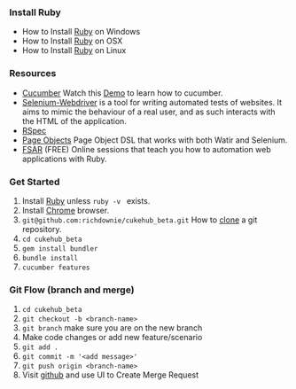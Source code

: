 ### Install Ruby
* How to Install [Ruby](http://davehaeffner.com/selenium-guidebook/install/ruby/windows/) on Windows 
* How to Install [Ruby](http://davehaeffner.com/selenium-guidebook/install/ruby/mac/10.10/) on OSX 
* How to Install [Ruby](http://davehaeffner.com/selenium-guidebook/install/ruby/linux/) on Linux 

### Resources
* [Cucumber](https://cucumber.io/) Watch this [Demo](https://www.youtube.com/watch?v=jcufT1xVhGA&t=2s) to learn how to cucumber.
* [Selenium-Webdriver](https://rubygems.org/gems/selenium-webdriver) is a tool for writing automated tests of websites. It aims to mimic the behaviour of a real user, and as such interacts with the HTML of the application.
* [RSpec](http://rspec.info/)
* [Page Objects](https://rubygems.org/gems/page-object) Page Object DSL that works with both Watir and Selenium.
* [FSAR](http://fullstackautomationwithruby.com/) (FREE) Online sessions that teach you how to automation web applications with Ruby. 

### Get Started

1. Install [Ruby](http://davehaeffner.com/selenium-guidebook/install/ruby/) unless ```ruby -v ``` exists.
2. Install [Chrome](https://www.google.com/chrome/browser/desktop/index.html) browser.
3. ```git@github.com:richdownie/cukehub_beta.git``` How to [clone](https://help.github.com/articles/cloning-a-repository/) a git repository.
4. ```cd cukehub_beta```
5. ```gem install bundler```
6. ```bundle install```
7. ```cucumber features```


### Git Flow (branch and merge)

1. ```cd cukehub_beta```
2. ```git checkout -b <branch-name>```
3. ```git branch``` make sure you are on the new branch
4. Make code changes or add new feature/scenario
5. ```git add .```
6. ```git commit -m '<add message>'```
7. ```git push origin <branch-name>```
8. Visit [github](https://github.com/richdownie/cukehub_beta) and use UI to Create Merge Request